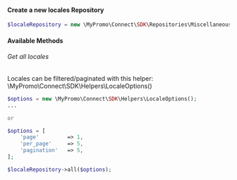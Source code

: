 #### Create a new locales Repository
```php
$localeRepository = new \MyPromo\Connect\SDK\Repositories\Miscellaneous\LocaleRepository($client);
```

#### Available Methods

###### Get all locales
Locales can be filtered/paginated with this helper: \MyPromo\Connect\SDK\Helpers\LocaleOptions()

```php
$options = new \MyPromo\Connect\SDK\Helpers\LocaleOptions();
...

or

$options = [
    'page'         => 1,
    'per_page'     => 5,
    'pagination'   => 5,
];

$localeRepository->all($options);
```

[LocaleOptions]: ../Helpers/LocaleOptions.md

